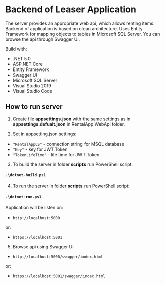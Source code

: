 # Backend of Leaser Application

The server provides an appropriate web api, which allows renting items. Backend of application is based on clean architecture. Uses Entity Framework for mapping objects to tables in Microsoft SQL Server. You can browse the api through Swagger UI.

Build with:

- .NET 5.0
- ASP.NET Core
- Entity Framework
- Swagger UI
- Microsoft SQL Server
- Visual Studio 2019
- Visual Studio Code

## How to run server

1. Create file **appsettings.json** with the same settings as in **appsettings.defualt.json** in RentalApp.WebApi folder.

2. Set in appsetting.json settings:

- `"RentalAppCS"` - connection string for MSQL database
- `"Key"` - key for JWT Token
- `"TokenLifeTime"` - life time for JWT Token

3. To build the server in folder **scripts** run PowerShell script:

#### `.\dotnet-build.ps1`

4. To run the server in folder **scripts** run PowerShell script:

#### `.\dotnet-run.ps1`

Application will be listen on:

- `http://localhost:5000`

or:

- `https://localhost:5001`

5. Browse api using Swagger UI

- `http://localhost:5000/swagger/index.html`

or:

- `https://localhost:5001/swagger/index.html`
